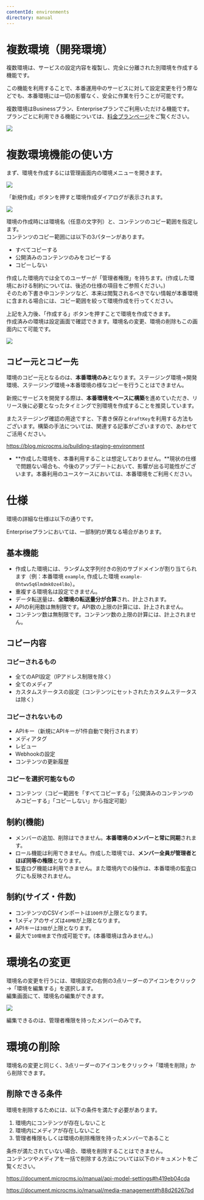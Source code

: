 ```yaml
---
contentId: environments
directory: manual
---
```


# 複数環境（開発環境）

複数環境は、サービスの設定内容を複製し、完全に分離された別環境を作成する機能です。  
  
この機能を利用することで、本番運用中のサービスに対して設定変更を行う際などでも、本番環境には一切の影響なく、安全に作業を行うことが可能です。

複数環境はBusinessプラン、Enterpriseプランでご利用いただける機能です。  
プランごとに利用できる機能については、[料金プランページ](https://microcms.io/pricing)をご覧ください。

  
![](https://images.microcms-assets.io/assets/d6af1616730544a596d299c20834f460/88225a8487db499cbb1ea713143d779b/environments-outline.jpeg)  

複数環境機能の使い方
==========

まず、環境を作成するには管理画面内の環境メニューを開きます。  
  
![](https://images.microcms-assets.io/assets/d6af1616730544a596d299c20834f460/fcef247186c04653b557578662773fdc/CleanShot%202022-04-27%20at%2013.50.46%402x.png?w=300&h=210)  
  
「新規作成」ボタンを押すと環境作成ダイアログが表示されます。  
  
![](https://images.microcms-assets.io/assets/d6af1616730544a596d299c20834f460/b58e5d0bfad445a9ad27350569f8f75b/%E3%82%B9%E3%82%AF%E3%83%AA%E3%83%BC%E3%83%B3%E3%82%B7%E3%83%A7%E3%83%83%E3%83%88%200005-11-06%2013.26.48.png)  
  
環境の作成時には環境名（任意の文字列）と、コンテンツのコピー範囲を指定します。  
コンテンツのコピー範囲には以下の3パターンがあります。  

*   すべてコピーする
*   公開済みのコンテンツのみをコピーする
*   コピーしない

  
作成した環境内では全てのユーザーが「管理者権限」を持ちます。(作成した環境における制約については、後述の仕様の項目をご参照ください。)  
そのため下書き中コンテンツなど、本来は閲覧されるべきでない情報が本番環境に含まれる場合には、コピー範囲を絞って環境作成を行ってください。  
  
上記を入力後、「作成する」ボタンを押すことで環境を作成できます。  
作成済みの環境は設定画面で確認できます。環境名の変更、環境の削除もこの画面内にて可能です。  
  
![](https://images.microcms-assets.io/assets/d6af1616730544a596d299c20834f460/2e3775574d464e678119bc69cddb331d/Screen%20Shot%202022-10-25%20at%2018.19.06.png)

コピー元とコピー先
---------

環境のコピー元となるのは、**本番環境のみ**となります。ステージング環境→開発環境、ステージング環境→本番環境の様なコピーを行うことはできません。  
  
新規にサービスを開発する際は、**本番環境をベースに構築**を進めていただき、リリース後に必要となったタイミングで別環境を作成することを推奨しています。  
  
またステージング確認の用途ですと、下書き保存と`draftKey`を利用する方法もございます。構築の手法については、関連する記事がございますので、あわせてご活用ください。

https://blog.microcms.io/building-staging-environment

*   **作成した環境を、本番利用することは想定しておりません。**現状の仕様で問題ない場合も、今後のアップデートにおいて、影響が出る可能性がございます。本番利用のユースケースにおいては、本番環境をご利用ください。

仕様
==

環境の詳細な仕様は以下の通りです。

Enterpriseプランにおいては、一部制約が異なる場合があります。

基本機能
----

*   作成した環境には、ランダム文字列付きの別のサブドメインが割り当てられます（例：本番環境 `example`, 作成した環境 `example-0htwv5q6lmdmk0ze4l8o`）。
*   重複する環境名は設定できません。
*   データ転送量は、**全環境の転送量分が合算**され、計上されます。
*   APIの利用数は無制限です。API数の上限の計算には、計上されません。
*   コンテンツ数は無制限です。コンテンツ数の上限の計算には、計上されません。

コピー内容
-----

### コピーされるもの

*   全てのAPI設定（IPアドレス制限を除く）
*   全てのメディア
*   カスタムステータスの設定（コンテンツにセットされたカスタムステータスは除く）

### コピーされないもの

*   APIキー（新規にAPIキーが1件自動で発行されます）
*   メディアタグ
*   レビュー
*   Webhookの設定
*   コンテンツの更新履歴

### コピーを選択可能なもの

*   コンテンツ（コピー範囲を「すべてコピーする」「公開済みのコンテンツのみコピーする」「コピーしない」から指定可能）

制約(機能)
------

*   メンバーの追加、削除はできません。**本番環境のメンバーと常に同期**されます。
*   ロール機能は利用できません。作成した環境では、**メンバー全員が管理者とほぼ同等の権限**となります。
*   監査ログ機能は利用できません。また環境内での操作は、本番環境の監査ログにも反映されません。

制約(サイズ・件数)
----------

*   コンテンツのCSVインポートは`100件`が上限となります。
*   1メディアのサイズは`40MB`が上限となります。
*   APIキーは`3個`が上限となります。
*   最大で`10環境`まで作成可能です。(本番環境は含みません。)

環境名の変更
======

環境名の変更を行うには、環境設定の右側の3点リーダーのアイコンをクリック→「環境を編集する」を選択します。  
編集画面にて、環境名の編集ができます。  
  
![](https://images.microcms-assets.io/assets/d6af1616730544a596d299c20834f460/e98a97f4712b4198b78e27a0a0efe5b0/Screen%20Shot%202022-10-25%20at%2018.07.14.png)  
  
編集できるのは、管理者権限を持ったメンバーのみです。

環境の削除
=====

環境名の変更と同じく、3点リーダーのアイコンをクリック→「環境を削除」から削除できます。

削除できる条件
-------

環境を削除するためには、以下の条件を満たす必要があります。

1.  環境内にコンテンツが存在しないこと
2.  環境内にメディアが存在しないこと
3.  管理者権限もしくは環境の削除権限を持ったメンバーであること

条件が満たされていない場合、環境を削除することはできません。  
コンテンツやメディアを一括で削除する方法については以下のドキュメントをご覧ください。

https://document.microcms.io/manual/api-model-settings#h419eb04cda

https://document.microcms.io/manual/media-management#h88d26267bd